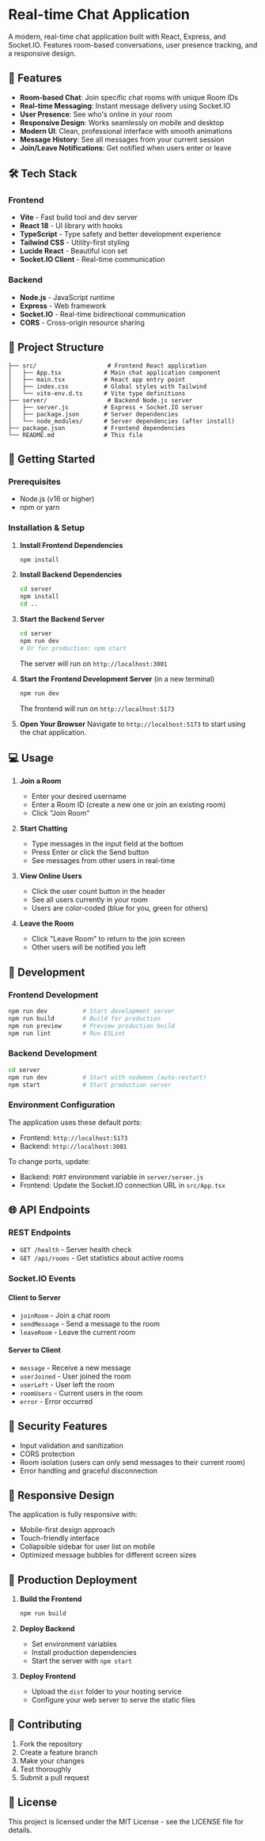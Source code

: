 # Real-time Chat Application

A modern, real-time chat application built with React, Express, and Socket.IO. Features room-based conversations, user presence tracking, and a responsive design.

## 🚀 Features

- **Room-based Chat**: Join specific chat rooms with unique Room IDs
- **Real-time Messaging**: Instant message delivery using Socket.IO
- **User Presence**: See who's online in your room
- **Responsive Design**: Works seamlessly on mobile and desktop
- **Modern UI**: Clean, professional interface with smooth animations
- **Message History**: See all messages from your current session
- **Join/Leave Notifications**: Get notified when users enter or leave

## 🛠️ Tech Stack

### Frontend
- **Vite** - Fast build tool and dev server
- **React 18** - UI library with hooks
- **TypeScript** - Type safety and better development experience
- **Tailwind CSS** - Utility-first styling
- **Lucide React** - Beautiful icon set
- **Socket.IO Client** - Real-time communication

### Backend
- **Node.js** - JavaScript runtime
- **Express** - Web framework
- **Socket.IO** - Real-time bidirectional communication
- **CORS** - Cross-origin resource sharing

## 📁 Project Structure

```
├── src/                    # Frontend React application
│   ├── App.tsx            # Main chat application component
│   ├── main.tsx           # React app entry point
│   ├── index.css          # Global styles with Tailwind
│   └── vite-env.d.ts      # Vite type definitions
├── server/                 # Backend Node.js server
│   ├── server.js          # Express + Socket.IO server
│   ├── package.json       # Server dependencies
│   └── node_modules/      # Server dependencies (after install)
├── package.json           # Frontend dependencies
└── README.md              # This file
```

## 🚦 Getting Started

### Prerequisites
- Node.js (v16 or higher)
- npm or yarn

### Installation & Setup

1. **Install Frontend Dependencies**
   ```bash
   npm install
   ```

2. **Install Backend Dependencies**
   ```bash
   cd server
   npm install
   cd ..
   ```

3. **Start the Backend Server**
   ```bash
   cd server
   npm run dev
   # Or for production: npm start
   ```
   The server will run on `http://localhost:3001`

4. **Start the Frontend Development Server** (in a new terminal)
   ```bash
   npm run dev
   ```
   The frontend will run on `http://localhost:5173`

5. **Open Your Browser**
   Navigate to `http://localhost:5173` to start using the chat application.

## 💻 Usage

1. **Join a Room**
   - Enter your desired username
   - Enter a Room ID (create a new one or join an existing room)
   - Click "Join Room"

2. **Start Chatting**
   - Type messages in the input field at the bottom
   - Press Enter or click the Send button
   - See messages from other users in real-time

3. **View Online Users**
   - Click the user count button in the header
   - See all users currently in your room
   - Users are color-coded (blue for you, green for others)

4. **Leave the Room**
   - Click "Leave Room" to return to the join screen
   - Other users will be notified you left

## 🔧 Development

### Frontend Development
```bash
npm run dev          # Start development server
npm run build        # Build for production
npm run preview      # Preview production build
npm run lint         # Run ESLint
```

### Backend Development
```bash
cd server
npm run dev          # Start with nodemon (auto-restart)
npm start            # Start production server
```

### Environment Configuration

The application uses these default ports:
- Frontend: `http://localhost:5173`
- Backend: `http://localhost:3001`

To change ports, update:
- Backend: `PORT` environment variable in `server/server.js`
- Frontend: Update the Socket.IO connection URL in `src/App.tsx`

## 🌐 API Endpoints

### REST Endpoints
- `GET /health` - Server health check
- `GET /api/rooms` - Get statistics about active rooms

### Socket.IO Events

#### Client to Server
- `joinRoom` - Join a chat room
- `sendMessage` - Send a message to the room
- `leaveRoom` - Leave the current room

#### Server to Client
- `message` - Receive a new message
- `userJoined` - User joined the room
- `userLeft` - User left the room
- `roomUsers` - Current users in the room
- `error` - Error occurred

## 🔐 Security Features

- Input validation and sanitization
- CORS protection
- Room isolation (users can only send messages to their current room)
- Error handling and graceful disconnection

## 📱 Responsive Design

The application is fully responsive with:
- Mobile-first design approach
- Touch-friendly interface
- Collapsible sidebar for user list on mobile
- Optimized message bubbles for different screen sizes

## 🚀 Production Deployment

1. **Build the Frontend**
   ```bash
   npm run build
   ```

2. **Deploy Backend**
   - Set environment variables
   - Install production dependencies
   - Start the server with `npm start`

3. **Deploy Frontend**
   - Upload the `dist` folder to your hosting service
   - Configure your web server to serve the static files

## 🤝 Contributing

1. Fork the repository
2. Create a feature branch
3. Make your changes
4. Test thoroughly
5. Submit a pull request

## 📄 License

This project is licensed under the MIT License - see the LICENSE file for details.